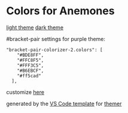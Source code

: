# Colors for Anemones

[light theme](/light.png)
[dark theme](/dark.png)

#bracket-pair settings for purple theme:

```
"bracket-pair-colorizer-2.colors": [
    "#BDE8FF",
    "#FFC8F5",
    "#FFF3C5",
    "#B6EBCF",
    "#ff5cad"
  ],
```

customize [here](https://themer.dev/?colors.dark.shade0=%23150049&colors.dark.shade7=%23e6dcff&colors.dark.accent0=%23ff009c&colors.dark.accent1=%23ffa685&colors.dark.accent2=%23fff3c5&colors.dark.accent3=%239bdabb&colors.dark.accent4=%238dbfff&colors.dark.accent5=%23ffc8f5&colors.dark.accent6=%232eacff&colors.dark.accent7=%23ff4ab9&colors.light.shade7=%23150049&colors.light.shade0=%23eae2ff&colors.light.accent0=%23f14100&colors.light.accent1=%2300bce1&colors.light.accent5=%23007699&colors.light.accent4=%23ed0090&colors.light.accent6=%230018b1&colors.light.accent3=%23009892&colors.light.accent2=%23750091&colors.light.accent7=%230024f3&activeColorSet=light&calculateIntermediaryShades.dark=true)

generated by the [VS Code template](https://github.com/mjswensen/themer/tree/master/cli/packages/themer-vscode) for [themer](https://github.com/mjswensen/themer)
